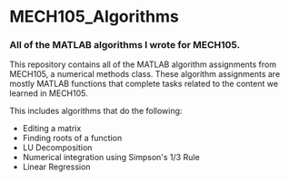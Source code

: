 # MECH105_Algorithms
### All of the MATLAB algorithms I wrote for MECH105.

This repository contains all of the MATLAB algorithm assignments from MECH105, a numerical methods class. These algorithm assignments are mostly MATLAB functions that complete tasks related to the content we learned in MECH105.

This includes algorithms that do the following:
* Editing a matrix
* Finding roots of a function
* LU Decomposition
* Numerical integration using Simpson's 1/3 Rule
* Linear Regression
